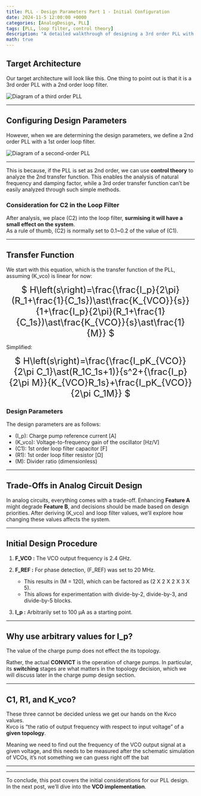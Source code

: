 ```yaml
---
title: PLL - Design Parameters Part 1 - Initial Configuration
date: 2024-11-5 12:00:00 +0000
categories: [AnalogDesign, PLL]
tags: [PLL, loop filter, control theory]
description: "A detailed walkthrough of designing a 3rd order PLL with a 2nd order loop filter, including design parameter considerations and initial setup."
math: true
---
```


## Target Architecture

Our target architecture will look like this. One thing to point out is that it is a 3rd order PLL with a 2nd order loop filter.

<img src="{{site.url}}/images/third_order_pll.png" style="display: block; margin: auto;" alt="Diagram of a third order PLL" />

---

## Configuring Design Parameters

However, when we are determining the design parameters, we define a 2nd order PLL with a 1st order loop filter.

<img src="{{site.url}}/images/second_order_pll.png" style="display: block; margin: auto;" alt="Diagram of a second-order PLL" />

---

This is because, if the PLL is set as 2nd order, we can use **control theory** to analyze the 2nd transfer function. This enables the analysis of natural frequency and damping factor, while a 3rd order transfer function can’t be easily analyzed through such simple methods.

### Consideration for C2 in the Loop Filter
After analysis, we place \(C2\) into the loop filter, **surmising it will have a small effect on the system**.  
As a rule of thumb, \(C2\) is normally set to 0.1~0.2 of the value of \(C1\).

---

## Transfer Function
We start with this equation, which is the transfer function of the PLL, assuming \(K_vco\) is linear for now:

<div style="text-align: center; font-size: 24px;">
   $ H\left(s\right)=\frac{\frac{I_p}{2\pi}(R_1+\frac{1}{C_1s})\ast\frac{K_{VCO}}{s}}{1+\frac{I_p}{2\pi}(R_1+\frac{1}{C_1s})\ast\frac{K_{VCO}}{s}\ast\frac{1}{M}} $
</div>

Simplified:

<div style="text-align: center; font-size: 24px;">
   $ H\left(s\right)=\frac{\frac{I_pK_{VCO}}{2\pi C_1}\ast(R_1C_1s+1)}{s^2+{\frac{I_p}{2\pi M}}{K_{VCO}R_1s}+\frac{I_pK_{VCO}}{2\pi C_1M}} $
</div>

### Design Parameters
The design parameters are as follows:

- \(I_p\): Charge pump reference current [A]
- \(K_vco\): Voltage-to-frequency gain of the oscillator [Hz/V]
- \(C1\): 1st order loop filter capacitor [F]
- \(R1\): 1st order loop filter resistor [Ω]
- \(M\): Divider ratio (dimensionless)

---

## Trade-Offs in Analog Circuit Design

In analog circuits, everything comes with a trade-off. Enhancing **Feature A** might degrade **Feature B**, and decisions should be made based on design priorities. After deriving \(K_vco\) and loop filter values, we’ll explore how changing these values affects the system.

---

## Initial Design Procedure

1. **F_VCO :** The VCO output frequency is 2.4 GHz.
2. **F_REF :** For phase detection, \(F_REF\) was set to 20 MHz.  
   - This results in \(M = 120\), which can be factored as \(2 X 2 X 2 X 3 X 5\).
   - This allows for experimentation with divide-by-2, divide-by-3, and divide-by-5 blocks.

3. **I_p :** Arbitrarily set to 100 µA as a starting point.  

---

## Why use arbitrary values for I_p?

The value of the charge pump does not effect the its topology.  
  
Rather, the actual **CONVICT** is the operation of charge pumps. In particular, its **switching** stages are what matters in the topology decision, which we will  discuss later in the charge pump design section.

---

## C1, R1, and K_vco?

These three cannot be decided unless we get our hands on the Kvco values.  
Kvco is “the ratio of output frequency with respect to input voltage” of a **given topology**.  
  
  
Meaning we need to find out the frequency of the VCO output signal at a given voltage, and this needs to be measured after the schematic simulation of VCOs, it’s not something we can guess right off the bat

---
---

To conclude, this post covers the initial considerations for our PLL design. In the next post, we’ll dive into the **VCO implementation**.
